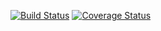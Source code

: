 [![Build Status](https://travis-ci.org/hongmeiq/django_tdd.svg?branch=master)](https://travis-ci.org/hongmeiq/django_tdd)
[![Coverage Status](https://coveralls.io/repos/hongmeiq/django_tdd/badge.svg?branch=master&service=github)](https://coveralls.io/github/hongmeiq/django_tdd?branch=master)
